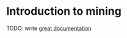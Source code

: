 # Introduction to mining

TODO: write [great documentation](http://jacobian.org/writing/what-to-write/)
